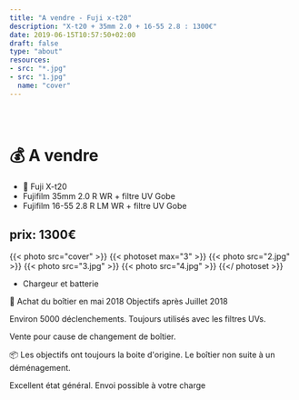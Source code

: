 ```yaml
---
title: "A vendre - Fuji x-t20"
description: "X-t20 + 35mm 2.0 + 16-55 2.8 : 1300€"
date: 2019-06-15T10:57:50+02:00
draft: false
type: "about"
resources:
- src: "*.jpg"
- src: "1.jpg"
  name: "cover"
---
```


<h1 style="margin-top: 80px"> 💰 A vendre</h1>

- 📸 Fuji X-t20
- Fujifilm 35mm 2.0 R WR + filtre UV Gobe
- Fujifilm 16-55 2.8 R LM WR + filtre UV Gobe 

## prix: 1300€


{{< photo src="cover" >}}
{{< photoset max="3" >}}
 {{< photo src="2.jpg" >}}
 {{< photo src="3.jpg" >}}
 {{< photo src="4.jpg" >}}
{{</ photoset >}}

+ Chargeur et batterie

📆 Achat du boîtier en mai 2018
Objectifs après Juillet 2018

Environ 5000 déclenchements.
Toujours utilisés avec les filtres UVs.

Vente pour cause de changement de boîtier.

📦 Les objectifs ont toujours la boite d'origine. 
Le boîtier non suite à un déménagement.

Excellent état général.
Envoi possible à votre charge
